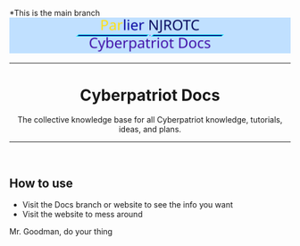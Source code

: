 *This is the main branch
![ Parlier NJROTC Cyberpatriot Docs ](./Banner.svg)
<br>
<hr>
    <h1 align="center">Cyberpatriot Docs</h1>
    <p align="center"> The collective knowledge base for all Cyberpatriot knowledge, tutorials, ideas, and plans.</p>
<hr>
<br>

## How to use

- Visit the Docs branch or website to see the info you want
- Visit the website to mess around

Mr. Goodman, do your thing
